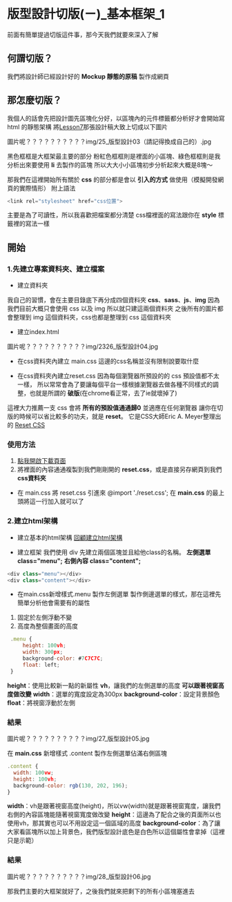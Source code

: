 # 版型設計切版(ㄧ)_基本框架_1

前面有簡單提過切版這件事，那今天我們就要來深入了解

## 何謂切版？
我們將設計師已經設計好的 **Mockup 靜態的原稿** 製作成網頁

## 那怎麼切版？
我個人的話會先把設計圖先區塊化分好，以區塊內的元件標籤都分析好才會開始寫 html 的靜態架構
將[Lesson7](https://github.com/PeterPanTW/CSS_html_JS_ZeroToOne_Tutorial/blob/master/Lesson_7/README.MD)那張設計稿大致上切成以下圖片

圖片呢？？？？？？？？？？img/25_版型設計03（請記得換成自己的）.jpg


黑色框框是大框架最主要的部分
粉紅色框框則是裡面的小區塊、綠色框框則是我分析出來要使用 **li** 去製作的區塊
所以大大小小區塊初步分析起來大概是8塊～

那我們在這裡開始所有關於 **css** 的部分都是會以 **引入的方式** 做使用（模擬開發網頁的實際情形）
附上語法
```js
<link rel="stylesheet" href="css位置">
```
主要是為了可讀性，所以我喜歡把檔案都分清楚
css檔裡面的寫法跟你在 **style** 標籤裡的寫法一樣

## 開始

### 1.先建立專案資料夾、建立檔案

* 建立資料夾

我自己的習慣，會在主要目錄底下再分成四個資料夾
**css**、**sass**、**js**、**img**
因為我們目前大概只會使用 css 以及 img 所以就只建這兩個資料夾
之後所有的圖片都會整理到 img 這個資料夾，css也都是整理到 css 這個資料夾

* 建立index.html

圖片呢？？？？？？？？？？img/2326_版型設計04.jpg

* 在css資料夾內建立 main.css
這邊的css名稱並沒有限制說要取什麼

* 在css資料夾內建立reset.css
因為每個瀏覽器所預設的的 css 預設值都不太一樣，
所以常常會為了要讓每個平台一樣根據瀏覽器去做各種不同樣式的調整，也就是所謂的 **破版**(在chrome看正常，去了ie就壞掉了)

這裡大力推薦一支 css 會將 **所有的預設值通通歸0** 並適應在任何瀏覽器
讓你在切版的時候可以省比較多的功夫，就是 **reset**。
它是CSS大師Eric A. Meyer整理出的 [Reset CSS](https://meyerweb.com/eric/tools/css/reset/)

### 使用方法
1. [點我開啟下載頁面](https://meyerweb.com/eric/tools/css/reset/reset200802.css)
2. 將裡面的內容通通複製到我們剛剛開的 **reset.css**，或是直接另存網頁到我們 **css資料夾**

* 在 main.css 將 reset.css 引進來 @import './reset.css';
在 **main.css** 的最上頭將這一行加入就可以了

### 2.建立html架構
* 建立基本的html架構
[回顧建立html架構](https://github.com/PeterPanTW/CSS_html_JS_ZeroToOne_Tutorial/tree/master/Lesson_2)

* 建立框架
我們使用 div 先建立兩個區塊並且給他class的名稱。
**左側選單 class="menu";**
**右側內容 class="content";**

```js
<div class="menu"></div>
<div class="content"></div>
```

* 在main.css新增樣式.menu 製作左側選單
製作側邊選單的樣式，那在這裡先簡單分析他會需要有的屬性
1. 固定於左側浮動不變
2. 高度為整個畫面的高度

```js
 .menu {
     height: 100vh;
     width: 300px;
     background-color: #7C7C7C;
     float: left;
 }
```

**height**：使用比較新一點的新屬性 **vh**，讓我們的左側選單的高度 **可以跟著視窗高度做改變**
**width**：選單的寬度設定為300px
**background-color**：設定背景顏色
**float**：將視窗浮動於左側

### 結果

圖片呢？？？？？？？？？？img/27_版型設計05.jpg

在 **main.css** 新增樣式 .content 製作左側選單佔滿右側區塊

```js
.content {
  width: 100vw;
  height: 100vh;
  background-color: rgb(130, 202, 196);
}
```

**width**：vh是跟著視窗高度(height)，所以vw(width)就是跟著視窗寬度，讓我們右側的內容區塊能隨著視窗寬度做改變
**height**：這邊為了配合之後的頁面所以也使用vh，那其實也可以不用設定這一個區域的高度
**background-color**：為了讓大家看區塊所以加上背景色，我們版型設計底色是白色所以這個屬性會拿掉（這裡只是示範）

### 結果

圖片呢？？？？？？？？？？img/28_版型設計06.jpg

那我們主要的大框架就好了，之後我們就來把剩下的所有小區塊塞進去
